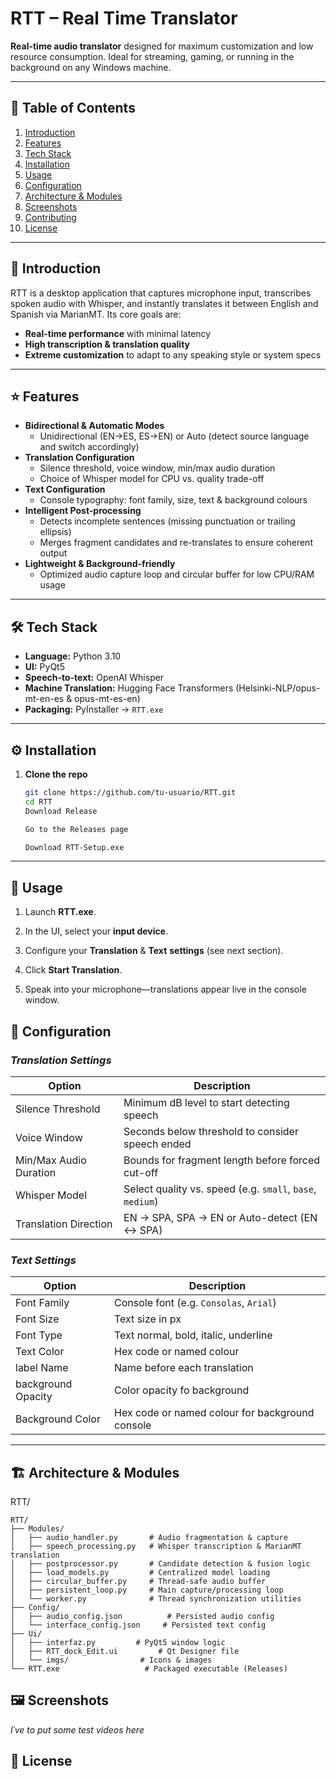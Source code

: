 # RTT – Real Time Translator

**Real-time audio translator** designed for maximum customization and low resource consumption. Ideal for streaming, gaming, or running in the background on any Windows machine.

---

## 📖 Table of Contents

1. [Introduction](#introduction)  
2. [Features](#features)  
3. [Tech Stack](#tech-stack)  
4. [Installation](#-installation)  
5. [Usage](#-usage)  
6. [Configuration](#configuration)  
7. [Architecture & Modules](#architecture--modules)  
8. [Screenshots](#screenshots)  
9. [Contributing](#contributing)  
10. [License](#license)

---

## 📝 Introduction

RTT is a desktop application that captures microphone input, transcribes spoken audio with Whisper, and instantly translates it between English and Spanish via MarianMT. Its core goals are:

- **Real-time performance** with minimal latency  
- **High transcription & translation quality**  
- **Extreme customization** to adapt to any speaking style or system specs

---

## ⭐ Features

- **Bidirectional & Automatic Modes**  
  - Unidirectional (EN→ES, ES→EN) or Auto (detect source language and switch accordingly)
- **Translation Configuration**  
  - Silence threshold, voice window, min/max audio duration  
  - Choice of Whisper model for CPU vs. quality trade-off  
- **Text Configuration**  
  - Console typography: font family, size, text & background colours  
- **Intelligent Post-processing**  
  - Detects incomplete sentences (missing punctuation or trailing ellipsis)  
  - Merges fragment candidates and re-translates to ensure coherent output  
- **Lightweight & Background-friendly**  
  - Optimized audio capture loop and circular buffer for low CPU/RAM usage

---

## 🛠️ Tech Stack

- **Language:** Python 3.10  
- **UI:** PyQt5  
- **Speech-to-text:** OpenAI Whisper  
- **Machine Translation:** Hugging Face Transformers (Helsinki-NLP/opus-mt-en-es & opus-mt-es-en)  
- **Packaging:** PyInstaller → `RTT.exe`

---

## ⚙️ Installation

1. **Clone the repo**  
   ```bash
   git clone https://github.com/tu-usuario/RTT.git
   cd RTT
   Download Release

   Go to the Releases page

   Download RTT-Setup.exe
   
---

## 🚀 Usage
1. Launch **RTT.exe**.

2. In the UI, select your **input device**.

3. Configure your **Translation** & **Text** **settings** (see next section).

4. Click **Start Translation**.

5. Speak into your microphone—translations appear live in the console window.

## 🔧 Configuration
### *Translation Settings*

| Option                 | Description                                               |
| ---------------------- | --------------------------------------------------------- |
| Silence Threshold      | Minimum dB level to start detecting speech                |
| Voice Window           | Seconds below threshold to consider speech ended          |
| Min/Max Audio Duration | Bounds for fragment length before forced cut-off          |
| Whisper Model          | Select quality vs. speed (e.g. `small`, `base`, `medium`) |
| Translation Direction  | EN → SPA, SPA → EN or Auto-detect (EN ↔ SPA)                              |

### *Text Settings*
| Option      | Description                             |
| ----------- | --------------------------------------- |
| Font Family | Console font (e.g. `Consolas`, `Arial`) |
| Font Size   | Text size in px                     |
| Font Type   | Text normal, bold, italic, underline              |
| Text Color  | Hex code or named colour                |
| label Name   | Name before each translation                |
| background Opacity   | Color opacity fo background                     |
| Background Color  | Hex code or named colour for background console |

---
## 🏗 Architecture & Modules
RTT/
```text
RTT/
├── Modules/
│   ├── audio_handler.py       # Audio fragmentation & capture
│   ├── speech_processing.py   # Whisper transcription & MarianMT translation
│   ├── postprocessor.py       # Candidate detection & fusion logic
│   ├── load_models.py         # Centralized model loading
│   ├── circular_buffer.py     # Thread-safe audio buffer
│   ├── persistent_loop.py     # Main capture/processing loop
│   └── worker.py              # Thread synchronization utilities
├── Config/
│   ├── audio_config.json          # Persisted audio config
│   └── interface_config.json     # Persisted text config
├── Ui/
│   ├── interfaz.py         # PyQt5 window logic
│   ├── RTT_dock_Edit.ui         # Qt Designer file
│   └── imgs/                # Icons & images
└── RTT.exe                   # Packaged executable (Releases)
```
## 🖼️ Screenshots
*I´ve to put some test videos here*

## 📄 License
